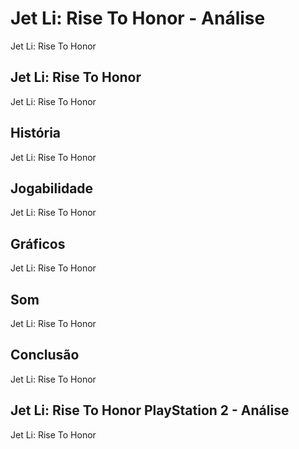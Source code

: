 ---
---

# Jet Li: Rise To Honor - Análise

Jet Li: Rise To Honor

## Jet Li: Rise To Honor

Jet Li: Rise To Honor

## História

Jet Li: Rise To Honor

## Jogabilidade

Jet Li: Rise To Honor

## Gráficos

Jet Li: Rise To Honor

## Som

Jet Li: Rise To Honor

## Conclusão

Jet Li: Rise To Honor

## Jet Li: Rise To Honor PlayStation 2 - Análise

Jet Li: Rise To Honor
